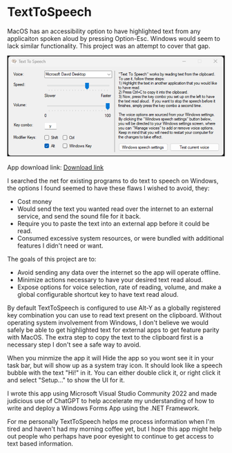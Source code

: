 # TextToSpeech

MacOS has an accessibility option to have highlighted text from any applicaiton spoken aloud by pressing Option-Esc.  Windows would seem to lack similar functionality.  This project was an attempt to cover that gap.

![App Screenshot](https://github.com/paw9000/TextToSpeech/blob/master/Docs/Screenshot.png)

App download link:
[Download link](https://github.com/paw9000/TextToSpeech/blob/master/bin/Release/TextToSpeech.exe)

I searched the net for existing programs to do text to speech on Windows, the options I found seemed to have these flaws I wished to avoid, they:
- Cost money
- Would send the text you wanted read over the internet to an external service, and send the sound file for it back.
- Require you to paste the text into an external app before it could be read.
- Consumed excessive system resources, or were bundled with additional features I didn't need or want.

The goals of this project are to:
- Avoid sending any data over the internet so the app will operate offline.
- Minimize actions necessary to have your desired text read aloud.
- Expose options for voice selection, rate of reading, volume, and make a global configurable shortcut key to have text read aloud.

By default TextToSpeech is configured to use Alt-Y as a globally registered key combination you can use to read text present on the clipboard.  Without operating system involvement from Windows, I don't believe we would safely be able to get highlighted text for external apps to get feature parity with MacOS.  The extra step to copy the text to the clipboard first is a necessary step I don't see a safe way to avoid.

When you minmize the app it will Hide the app so you wont see it in your task bar, but will show up as a system tray icon.  It should look like a speech bubble with the text "Hi!" in it.  You can either double click it, or right click it and select "Setup..." to show the UI for it.

I wrote this app using Microsoft Visual Studio Community 2022 and made judicious use of ChatGPT to help accelerate my understanding of how to write and deploy a Windows Forms App using the .NET Framework.

For me personally TextToSpeech helps me process information when I'm tired and haven't had my morning coffee yet, but I hope this app might help out people who perhaps have poor eyesight to continue to get access to text based information.